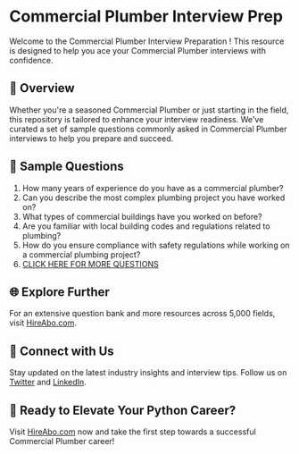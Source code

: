 # Commercial Plumber Interview Prep

Welcome to the Commercial Plumber Interview Preparation ! This resource is designed to help you ace your Commercial Plumber interviews with confidence.

## 🚀 Overview

Whether you're a seasoned Commercial Plumber or just starting in the field, this repository is tailored to enhance your interview readiness. We've curated a set of sample questions commonly asked in Commercial Plumber interviews to help you prepare and succeed.

## 📝 Sample Questions

1. How many years of experience do you have as a commercial plumber?
2. Can you describe the most complex plumbing project you have worked on?
3. What types of commercial buildings have you worked on before?
4. Are you familiar with local building codes and regulations related to plumbing?
5. How do you ensure compliance with safety regulations while working on a commercial plumbing project?
6. [CLICK HERE FOR MORE QUESTIONS](https://hireabo.com/job/12_0_4/Commercial%20Plumber)

## 🌐 Explore Further

For an extensive question bank and more resources across 5,000 fields, visit [HireAbo.com](https://www.hireabo.com).

## 📱 Connect with Us

Stay updated on the latest industry insights and interview tips. Follow us on [Twitter](https://twitter.com/hireabo) and [LinkedIn](https://www.linkedin.com/in/hire-abo-3609972a8/).

## 🚀 Ready to Elevate Your Python Career?

Visit [HireAbo.com](https://www.hireabo.com) now and take the first step towards a successful Commercial Plumber career!